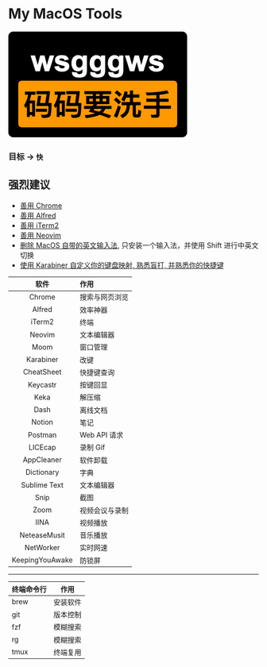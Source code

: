 # My MacOS Tools

![wsgggws](./wsgggws.png)

### 目标 -> `快`

## 强烈建议
- [善用 Chrome](./chrome.md)
- [善用 Alfred](./alfred.md)
- [善用 iTerm2](./iterm2.md)
- [善用 Neovim](./neovim.md)
- [删除 MacOS 自带的英文输入法](https://www.zhihu.com/question/21459701), 只安装一个输入法，并使用 Shift 进行中英文切换
- [使用 Karabiner 自定义你的键盘映射, 熟悉盲打, 并熟悉你的快捷键](./typing.md)


|      软件          |     作用          |
|:------------------:|:----------------- |
|   Chrome           |   搜索与网页浏览  |
|   Alfred           |   效率神器        |
|   iTerm2           |   终端            |
|   Neovim           |   文本编辑器      |
|   Moom             |   窗口管理        |
|   Karabiner        |   改键            |
|   CheatSheet       |   快捷键查询      |
|   Keycastr         |   按键回显        |
|   Keka             |   解压缩          |
|   Dash             |   离线文档        |
|   Notion           |   笔记            |
|   Postman          |   Web API 请求    |
|   LICEcap          |   录制 Gif        |
|   AppCleaner       |   软件卸载        |
|   Dictionary       |   字典            |
|   Sublime Text     |   文本编辑器      |
|   Snip             |   截图            |
|   Zoom             |   视频会议与录制  |
|   IINA             |   视频播放        |
|   NeteaseMusit     |   音乐播放        |
|   NetWorker        |   实时网速        |
|   KeepingYouAwake  |   防锁屏          |


---

|     终端命令行     |     作用          |
|------------------- |:-----------------:|
|   brew             |   安装软件        |
|   git              |   版本控制        |
|   fzf              |   模糊搜索        |
|   rg               |   模糊搜索        |
|   tmux             |   终端复用        |

